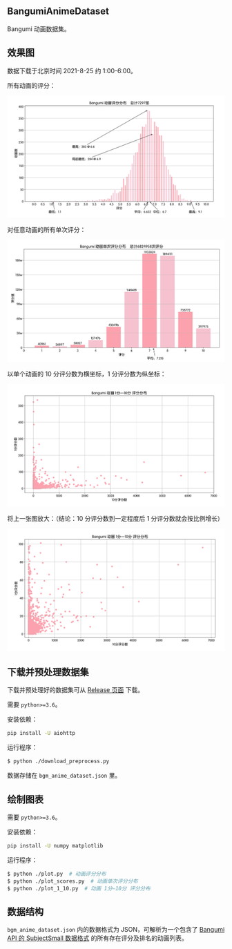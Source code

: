 ## BangumiAnimeDataset

Bangumi 动画数据集。

## 效果图

数据下载于北京时间 2021-8-25 约 1:00-6:00。

所有动画的评分：

![效果图 动画评分分布](https://github.com/NKID00/BangumiAnimeDataset/raw/main/Figure.png)

对任意动画的所有单次评分：

![效果图 动画单次评分分布](https://github.com/NKID00/BangumiAnimeDataset/raw/main/FigureScores.png)

以单个动画的 10 分评分数为横坐标，1 分评分数为纵坐标：

![效果图 动画 1分—10分 评分分布](https://github.com/NKID00/BangumiAnimeDataset/raw/main/Figure_1_10.png)

将上一张图放大：（结论：10 分评分数到一定程度后 1 分评分数就会按比例增长）

![效果图 动画 1分—10分 评分分布 放大](https://github.com/NKID00/BangumiAnimeDataset/raw/main/Figure_1_10_Zoom.png)

## 下载并预处理数据集

下载并预处理好的数据集可从 [Release 页面](https://github.com/NKID00/BangumiAnimeDataset/releases) 下载。

需要 `python>=3.6`。

安装依赖：

```sh
pip install -U aiohttp
```

运行程序：

```sh
$ python ./download_preprocess.py
```

数据存储在 `bgm_anime_dataset.json` 里。

## 绘制图表

需要 `python>=3.6`。

安装依赖：

```sh
pip install -U numpy matplotlib
```

运行程序：

```sh
$ python ./plot.py  # 动画评分分布
$ python ./plot_scores.py  # 动画单次评分分布
$ python ./plot_1_10.py  # 动画 1分—10分 评分分布
```

## 数据结构

`bgm_anime_dataset.json` 内的数据格式为 JSON，可解析为一个包含了 [Bangumi API 的 SubjectSmall 数据格式](https://bangumi.github.io/api/#model-SubjectSmall) 的所有存在评分及排名的动画列表。
